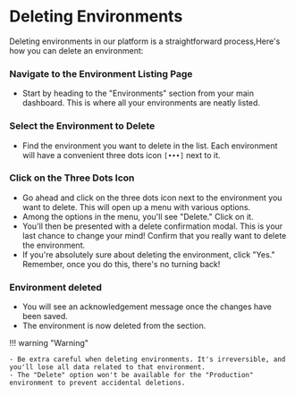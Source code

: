 # Deleting Environments

Deleting environments in our platform is a straightforward process,Here's how you can delete an environment:

### Navigate to the Environment Listing Page

- Start by heading to the "Environments" section from your main dashboard. This is where all your environments are neatly listed.

### Select the Environment to Delete

- Find the environment you want to delete in the list. Each environment will have a convenient three dots icon `[•••]` next to it.

### Click on the Three Dots Icon

- Go ahead and click on the three dots icon next to the environment you want to delete. This will open up a menu with various options.
- Among the options in the menu, you'll see "Delete." Click on it.
- You'll then be presented with a delete confirmation modal. This is your last chance to change your mind! Confirm that you really want to delete the environment.
- If you're absolutely sure about deleting the environment, click "Yes." Remember, once you do this, there's no turning back!

### Environment deleted

- You will see an acknowledgement message once the changes have been saved.
- The environment is now deleted from the section.

!!! warning "Warning"

    - Be extra careful when deleting environments. It's irreversible, and you'll lose all data related to that environment.
    - The "Delete" option won't be available for the "Production" environment to prevent accidental deletions.
